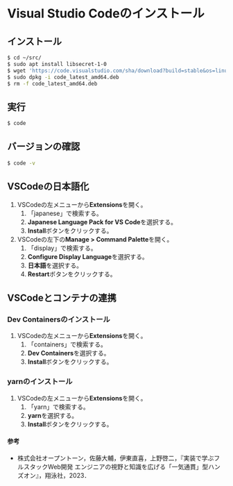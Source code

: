 # Visual Studio Codeのインストール

## インストール
```bash
$ cd ~/src/
$ sudo apt install libsecret-1-0
$ wget 'https://code.visualstudio.com/sha/download?build=stable&os=linux-deb-x64' -O code_latest_amd64.deb
$ sudo dpkg -i code_latest_amd64.deb
$ rm -f code_latest_amd64.deb
```

## 実行
```bash
$ code
```

## バージョンの確認
```bash
$ code -v
```

## VSCodeの日本語化
1. VSCodeの左メニューから**Extensions**を開く。
   1. 「japanese」で検索する。
   2. **Japanese Language Pack for VS Code**を選択する。
   3. **Install**ボタンをクリックする。
2. VSCodeの左下の**Manage > Command Palette**を開く。
   1. 「display」で検索する。
   2. **Configure Display Language**を選択する。
   3. **日本語**を選択する。
   4. **Restart**ボタンをクリックする。

## VSCodeとコンテナの連携

### Dev Containersのインストール
1. VSCodeの左メニューから**Extensions**を開く。
   1. 「containers」で検索する。
   2. **Dev Containers**を選択する。
   3. **Install**ボタンをクリックする。

### yarnのインストール
1. VSCodeの左メニューから**Extensions**を開く。
   1. 「yarn」で検索する。
   2. **yarn**を選択する。
   3. **Install**ボタンをクリックする。

#### 参考
- 株式会社オープントーン，佐藤大輔，伊東直喜，上野啓二，『実装で学ぶフルスタックWeb開発 エンジニアの視野と知識を広げる「一気通貫」型ハンズオン』，翔泳社，2023．
